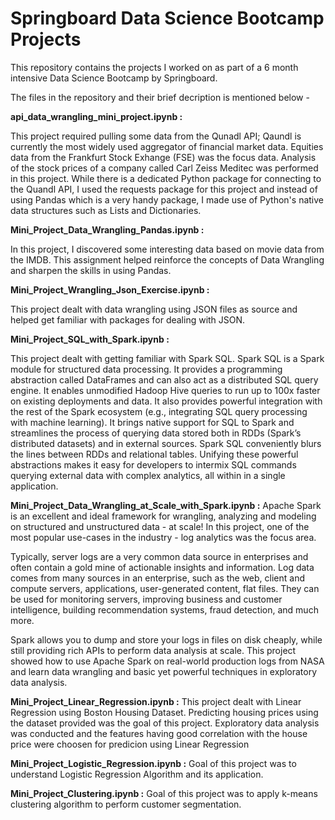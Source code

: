 # Springboard Data Science Bootcamp Projects
This repository contains the projects I worked on as part of a 6 month intensive Data Science Bootcamp by Springboard.


The files in the repository and their brief decription is mentioned below - 

**api_data_wrangling_mini_project.ipynb :**

This project required pulling some data from the Qunadl API; Qaundl is currently the most widely used aggregator of financial market data. Equities data from the Frankfurt Stock Exhange (FSE) was the focus data. Analysis of the stock prices of a company called Carl Zeiss Meditec was performed in this project.
While there is a dedicated Python package for connecting to the Quandl API, I used the requests package for this project and instead of using Pandas which is a very handy package, I made use of Python's native data structures such as Lists and Dictionaries.

**Mini_Project_Data_Wrangling_Pandas.ipynb :**

In this project, I discovered some interesting data based on movie data from the IMDB.
This assignment helped reinforce the concepts of Data Wrangling and sharpen the skills in using Pandas. 

**Mini_Project_Wrangling_Json_Exercise.ipynb :**

This project dealt with data wrangling using JSON files as source and helped get familiar with packages for dealing with JSON.

**Mini_Project_SQL_with_Spark.ipynb :**

This project dealt with getting familiar with Spark SQL.
Spark SQL is a Spark module for structured data processing. It provides a programming abstraction called DataFrames and can also act as a distributed SQL query engine. It enables unmodified Hadoop Hive queries to run up to 100x faster on existing deployments and data. It also provides powerful integration with the rest of the Spark ecosystem (e.g., integrating SQL query processing with machine learning).
It brings native support for SQL to Spark and streamlines the process of querying data stored both in RDDs (Spark’s distributed datasets) and in external sources. Spark SQL conveniently blurs the lines between RDDs and relational tables. Unifying these powerful abstractions makes it easy for developers to intermix SQL commands querying external data with complex analytics, all within in a single application. 

**Mini_Project_Data_Wrangling_at_Scale_with_Spark.ipynb :**
Apache Spark is an excellent and ideal framework for wrangling, analyzing and modeling on structured and unstructured data - at scale! In this project, one of the most popular use-cases in the industry - log analytics was the focus area.

Typically, server logs are a very common data source in enterprises and often contain a gold mine of actionable insights and information. Log data comes from many sources in an enterprise, such as the web, client and compute servers, applications, user-generated content, flat files. They can be used for monitoring servers, improving business and customer intelligence, building recommendation systems, fraud detection, and much more.

Spark allows you to dump and store your logs in files on disk cheaply, while still providing rich APIs to perform data analysis at scale. This project showed how to use Apache Spark on real-world production logs from NASA and learn data wrangling and basic yet powerful techniques in exploratory data analysis.

**Mini_Project_Linear_Regression.ipynb :**
This project dealt with Linear Regression using Boston Housing Dataset. Predicting housing prices using the dataset provided was the goal of this project. Exploratory data analysis was conducted and the features having good correlation with the house price were choosen for predicion using Linear Regression

**Mini_Project_Logistic_Regression.ipynb :**
Goal of this project was to understand Logistic Regression Algorithm and its application.

**Mini_Project_Clustering.ipynb :**
Goal of this project was to apply k-means clustering algorithm to perform customer segmentation.


    
